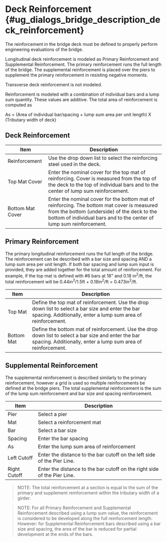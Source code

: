 Deck Reinforcement {#ug_dialogs_bridge_description_deck_reinforcement}
==============================================
The reinforcement in the bridge deck must be defined to properly perform engineering evaluations of the bridge.

Longitudinal deck reinforcement is modeled as Primary Reinforcement and Supplemental Reinforcement. The primary reinforcement runs the full length of the bridge. The supplemental reinforcement is placed over the piers to supplement the primary reinforcement in resisting negative moments.

Transverse deck reinforcement is not modeled.

Reinforcement is modeled with a combination of individual bars and a lump sum quantity. These values are additive. The total area of reinforcement is computed as

As = (Area of individual bar/spacing + lump sum area per unit length) X (Tributary width of deck)

Deck Reinforcement
------------------

Item | Description
-----|--------------
Reinforcement | Use the drop down list to select the reinforcing steel used in the deck.
Top Mat Cover | Enter the nominal cover for the top mat of reinforcing. Cover is measured from the top of the deck to the top of individual bars and to the center of lump sum reinforcement.
Bottom Mat Cover | Enter the nominal cover for the bottom mat of reinforcing. The bottom mat cover is measured from the bottom (underside) of the deck to the bottom of individual bars and to the center of lump sum reinforcement.

Primary Reinforcement
---------------------
The primary longitudinal reinforcement runs the full length of the bridge. The reinforcement can be described with a bar size and spacing AND a lump sum area per unit length. If both bar spacing and lump sum input is provided, they are added together for the total amount of reinforcement. For example, if the top mat is defined with #6 bars at 18" and 0.18 in<sup>2</sup>/ft, the total reinforcement will be 0.44in<sup>2</sup>/1.5ft + 0.18in<sup>2</sup>/ft = 0.473in<sup>2</sup>/ft.

Item | Description
-----|----------------
Top Mat | Define the top mat of reinforcement. Use the drop down list to select a bar size and enter the bar spacing. Additionally, enter a lump sum area of reinforcement.
Bottom Mat | Define the bottom mat of reinforcement. Use the drop down list to select a bar size and enter the bar spacing. Additionally, enter a lump sum area of reinforcement.

Supplemental Reinforcement
-------------------------
The supplemental reinforcement is described similarly to the primary reinforcement, however a grid is used so multiple reinforcements be defined at the bridge piers. The total supplemental reinforcement is the sum of the lump sum reinforcement and bar size and spacing reinforcement.

Item | Description
-----|--------------
Pier | Select a pier
Mat | Select a reinforcement mat
Bar | Select a bar size
Spacing | Enter the bar spacing
As | Enter the lump sum area of reinforcement
Left Cutoff | Enter the distance to the bar cutoff on the left side of the Pier Line.
Right Cutoff | Enter the distance to the bar cutoff on the right side of the Pier Line.

> NOTE: The total reinforcement at a section is equal to the sum of the primary and supplement reinforcement within the tributary width of a girder.

> NOTE: For all Primary Reinforcement and Supplemental Reinforcement described using a lump sum value, the reinforcement is considered to be developed along the full reinforcement length. However: for Supplemental Reinforcement bars described using a bar size and spacing, the area of the bar is reduced for partial development at the ends of the bars.

 

